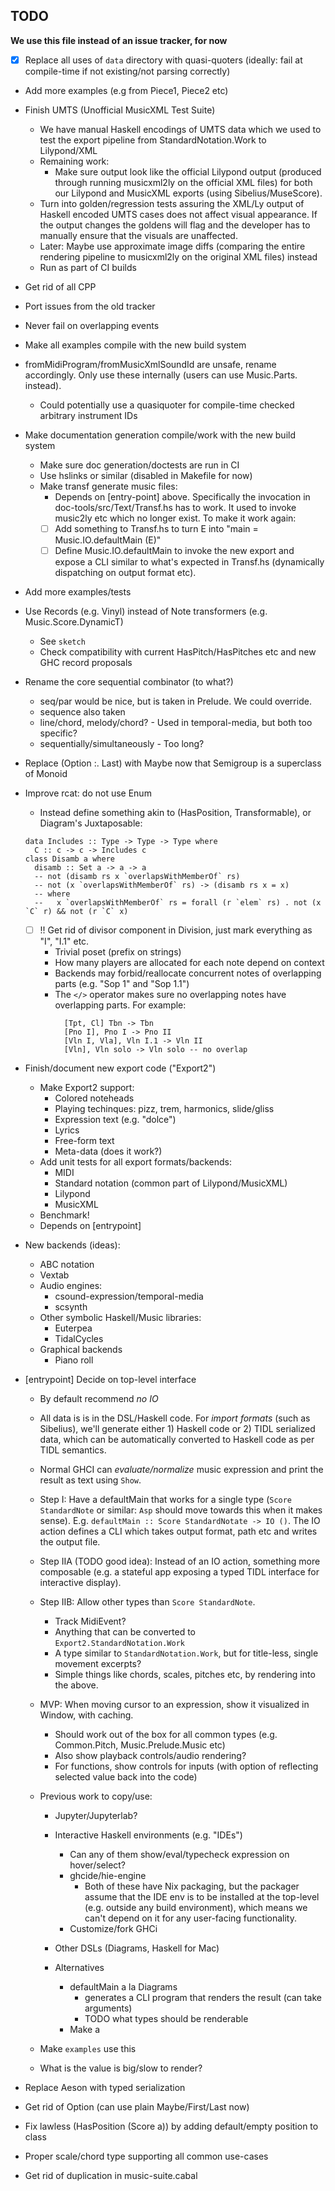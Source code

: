 
## TODO

**We use this file instead of an issue tracker, for now**

- [X] Replace all uses of `data` directory with quasi-quoters (ideally: fail at compile-time if
  not existing/not parsing correctly)

- Add more examples (e.g from Piece1, Piece2 etc)

- Finish UMTS (Unofficial MusicXML Test Suite)
  - We have manual Haskell encodings of UMTS data which we used to test the export pipeline from StandardNotation.Work to Lilypond/XML
  - Remaining work:
    - Make sure output look like the official Lilypond output (produced through running musicxml2ly on the official XML files) for both
      our Lilypond and MusicXML exports (using Sibelius/MuseScore).
  - Turn into golden/regression tests assuring the XML/Ly output of Haskell encoded UMTS cases does not affect visual appearance. If the
    output changes the goldens will flag and the developer has to manually ensure that the visuals are unaffected.
  - Later: Maybe use approximate image diffs (comparing the entire rendering pipeline to musicxml2ly on the original XML files) instead
  - Run as part of CI builds

- Get rid of all CPP

- Port issues from the old tracker

- Never fail on overlapping events

- Make all examples compile with the new build system

- fromMidiProgram/fromMusicXmlSoundId are unsafe, rename accordingly. Only use these internally (users can use Music.Parts.<instrumentName> instead).
  - Could potentially use a quasiquoter for compile-time checked arbitrary instrument IDs

- Make documentation generation compile/work with the new build system
  - Make sure doc generation/doctests are run in CI
  - Use hslinks or similar (disabled in Makefile for now)
  - Make transf generate music files:
    - Depends on [entry-point] above. Specifically the invocation in doc-tools/src/Text/Transf.hs has to work. It used to invoke music2ly etc which no longer exist. To make it work again:
    - [ ] Add something to Transf.hs to turn E into "main = Music.IO.defaultMain (E)"
    - [ ] Define Music.IO.defaultMain to invoke the new export and expose a CLI similar to what's expected in Transf.hs (dynamically dispatching on output format etc).

- Add more examples/tests

- Use Records (e.g. Vinyl) instead of Note transformers (e.g. Music.Score.DynamicT)
  - See `sketch`
  - Check compatibility with current HasPitch/HasPitches etc and new GHC record proposals

- Rename the core sequential combinator (to what?)
  - seq/par would be nice, but is taken in Prelude. We could override.
  - sequence also taken
  - line/chord, melody/chord? - Used in temporal-media, but both too specific?
  - sequentially/simultaneously - Too long?

- Replace (Option :. Last) with Maybe now that Semigroup is a superclass of Monoid

- Improve rcat: do not use Enum
  - Instead define something akin to (HasPosition, Transformable), or Diagram's Juxtaposable:

  ```
  data Includes :: Type -> Type -> Type where
    C :: c -> c -> Includes c
  class Disamb a where
    disamb :: Set a -> a -> a
    -- not (disamb rs x `overlapsWithMemberOf` rs)
    -- not (x `overlapsWithMemberOf` rs) -> (disamb rs x = x)
    -- where
    --   x `overlapsWithMemberOf` rs = forall (r `elem` rs) . not (x `C` r) && not (r `C` x)
  ```

  - [ ] !! Get rid of divisor component in Division, just mark everything as "I", "I.1" etc.
    - Trivial poset (prefix on strings)
    - How many players are allocated for each note depend on context
    - Backends may forbid/reallocate concurrent notes of overlapping parts (e.g. "Sop 1" and "Sop 1.1")
    - The `</>` operator makes sure no overlapping notes have overlapping parts. For example:
      ```
        [Tpt, Cl] Tbn -> Tbn
        [Pno I], Pno I -> Pno II
        [Vln I, Vla], Vln I.1 -> Vln II
        [Vln], Vln solo -> Vln solo -- no overlap
      ```

- Finish/document new export code ("Export2")
  - Make Export2 support:
    - Colored noteheads
    - Playing techinques: pizz, trem, harmonics, slide/gliss
    - Expression text (e.g. "dolce")
    - Lyrics
    - Free-form text
    - Meta-data (does it work?)
  - Add unit tests for all export formats/backends:
    - MIDI
    - Standard notation (common part of Lilypond/MusicXML)
    - Lilypond
    - MusicXML
  - Benchmark!
  - Depends on [entrypoint]

- New backends (ideas):
  - ABC notation
  - Vextab
  - Audio engines:
    - csound-expression/temporal-media
    - scsynth
  - Other symbolic Haskell/Music libraries:
    - Euterpea
    - TidalCycles
  - Graphical backends
    - Piano roll



- [entrypoint] Decide on top-level interface
  - By default recommend *no IO*

  - All data is is in the DSL/Haskell code. For *import formats* (such as Sibelius), we'll generate either 1) Haskell code or 2) TIDL serialized data, which can be automatically converted to Haskell code as per TIDL semantics.

  - Normal GHCI can *evaluate/normalize* music expression and print the result as text using `Show`.


  - Step I: Have a defaultMain that works for a single type (`Score StandardNote` or similar: `Asp` should move towards this when it makes sense). E.g. `defaultMain :: Score StandardNotate -> IO ()`. The IO action defines a CLI which takes output format, path etc and writes the output file.
  - Step IIA (TODO good idea): Instead of an IO action, something more composable (e.g. a stateful app exposing a typed TIDL interface for interactive display).
  - Step IIB: Allow other types than `Score StandardNote`.
    - Track MidiEvent?
    - Anything that can be converted to `Export2.StandardNotation.Work`
    - A type similar to `StandardNotation.Work`, but for title-less, single movement excerpts?
    - Simple things like chords, scales, pitches etc, by rendering into the above.


  - MVP: When moving cursor to an expression, show it visualized in Window, with caching.
    - Should work out of the box for all common types (e.g. Common.Pitch, Music.Prelude.Music etc)
    - Also show playback controls/audio rendering?
    - For functions, show controls for inputs (with option of reflecting selected value back into the code)

  - Previous work to copy/use:
    - Jupyter/Jupyterlab?
    - Interactive Haskell environments (e.g. "IDEs")
      - Can any of them show/eval/typecheck expression on hover/select?
      - ghcide/hie-engine
        - Both of these have Nix packaging, but the packager assume that the IDE env is
          to be installed at the top-level (e.g. outside any build environment), which
          means we can't depend on it for any user-facing functionality.
      - Customize/fork GHCi
    - Other DSLs (Diagrams, Haskell for Mac)

    - Alternatives
      - defaultMain a la Diagrams
        - generates a CLI program that renders the result (can take arguments)
        - TODO what types should be renderable
      - Make a

  - Make `examples` use this

  - What is the value is big/slow to render?

- Replace Aeson with typed serialization

- Get rid of Option (can use plain Maybe/First/Last now)

- Fix lawless (HasPosition (Score a)) by adding default/empty position to class

- Proper scale/chord type supporting all common use-cases

- Get rid of duplication in music-suite.cabal
